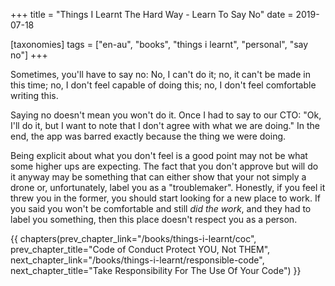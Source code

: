 +++
title = "Things I Learnt The Hard Way - Learn To Say No"
date = 2019-07-18

[taxonomies]
tags = ["en-au", "books", "things i learnt", "personal", "say no"]
+++

Sometimes, you'll have to say no: No, I can't do it; no, it can't be made in
this time; no, I don't feel capable of doing this; no, I don't feel
comfortable writing this.

<!-- more -->

Saying no doesn't mean you won't do it.  Once I had to say to our CTO: "Ok,
I'll do it, but I want to note that I don't agree with what we are doing." In
the end, the app was barred exactly because the thing we were doing.

Being explicit about what you don't feel is a good point may not be what some
higher ups are expecting. The fact that you don't approve but will do it
anyway may be something that can either show that your not simply a drone or,
unfortunately, label you as a "troublemaker". Honestly, if you feel it threw
you in the former, you should start looking for a new place to work. If you
said you won't be comfortable and still _did the work_, and they had to label
you something, then this place doesn't respect you as a person.

{{ chapters(prev_chapter_link="/books/things-i-learnt/coc", prev_chapter_title="Code of Conduct Protect YOU, Not THEM", next_chapter_link="/books/things-i-learnt/responsible-code", next_chapter_title="Take Responsibility For The Use Of Your Code") }}
